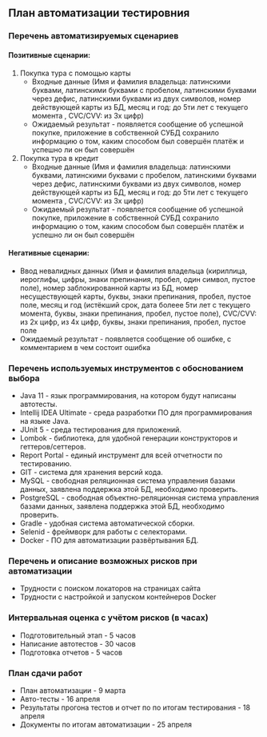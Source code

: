 ## План автоматизации тестировния

### Перечень автоматизируемых сценариев
#### Позитивные сценарии:
1. Покупка тура с помощью карты
    * Входные данные
      (Имя и фамилия владельца: латинскими буквами, латинскими буквами с пробелом, латинскими буквами через дефис, латинскими буквами из двух символов,
      номер действующей карты из БД, месяц и год: до 5ти лет с текущего момента
      , CVC/CVV: из 3х цифр)
    * Ожидаемый результат - появляется сообщение об успешной покупке, приложение в собственной СУБД сохранило информацию о том, каким способом был совершён платёж и успешно ли он был совершён
2. Покупка тура в кредит
    * Входные данные
      (Имя и фамилия владельца: латинскими буквами, латинскими буквами с пробелом, латинскими буквами через дефис, латинскими буквами из двух символов,
      номер действующей карты из БД, месяц и год: до 5ти лет с текущего момента
      , CVC/CVV: из 3х цифр)
    * Ожидаемый результат - появляется сообщение об успешной покупке, приложение в собственной СУБД сохранило информацию о том, каким способом был совершён платёж и успешно ли он был совершён

#### Негативные сценарии:
* Ввод невалидных данных (Имя и фамилия владельца (кириллица, иероглифы, цифры, знаки препинания, пробел, один символ, пустое поле),
  номер заблокированной карты из БД, номер несуществующей карты, буквы, знаки препинания, пробел, пустое поле,
  месяц и год (истёкший срок, дата болеее 5ти лет с текущего момента, буквы, знаки препинания, пробел, пустое поле),
  CVC/CVV: из 2х цифр, из 4х цифр, буквы, знаки препинания, пробел, пустое поле
* Ожидаемый результат - появляется сообщение об ошибке, с комментарием в чем состоит ошибка

### Перечень используемых инструментов с обоснованием выбора
* Java 11 - язык программирования, на котором будут написаны автотесты.
* Intellij IDEA Ultimate - среда разработки ПО для программирования на языке Java.
* JUnit 5 - среда тестирования для приложений.
* Lombok - библиотека, для удобной генерации конструкторов и геттеров/сеттеров.
* Report Portal - единый инструмент для всей отчетности по тестированию.
* GIT - система для хранения версий кода.
* MySQL - свободная реляционная система управления базами данных, заявлена поддержка этой БД, необходимо проверить.
* PostgreSQL - свободная объектно-реляционная система управления базами данных, заявлена поддержка этой БД, необходимо проверить.
* Gradle - удобная система автоматической сборки.
* Selenid - фреймворк для работы с селекторами.
* Docker - ПО для автоматизации развёртывания БД.
### Перечень и описание возможных рисков при автоматизации
* Трудности с поиском локаторов на страницах сайта
* Трудности с настройкой и запуском контейнеров Docker
### Интервальная оценка с учётом рисков (в часах)
* Подготовительный этап - 5 часов
* Написание автотестов - 30 часов
* Подготовка отчетов - 5 часов
### План сдачи работ
* План автоматизации - 9 марта
* Авто-тесты - 16 апреля 
* Результаты прогона тестов и отчет по по итогам тестирования - 18 апреля
* Документы по итогам автоматизации - 25 апреля

